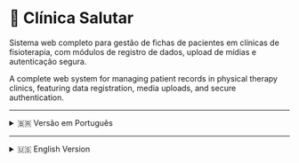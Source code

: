 # 🏥 Clínica Salutar

Sistema web completo para gestão de fichas de pacientes em clínicas de fisioterapia, com módulos de registro de dados, upload de mídias e autenticação segura.

A complete web system for managing patient records in physical therapy clinics, featuring data registration, media uploads, and secure authentication.

---

<details>
<summary>🇧🇷 Versão em Português</summary>

## 📋 Sobre o Projeto

A Clínica Salutar é um sistema de gestão de pacientes desenvolvido para clínicas de fisioterapia. Ele permite o registro detalhado de fichas de pacientes, acompanhamento clínico com histórico e upload de fotos/vídeos para documentação.

## 🚀 Tecnologias Utilizadas

Este projeto é uma aplicação full-stack composta por um backend, um frontend e um banco de dados, orquestrados com Docker Compose:

* **Backend:** Java 17 com Spring Boot (v3.5.0)
    * Spring Security (Autenticação JWT, BCrypt para senhas)
    * Spring Data JPA (Persistência de dados)
    * JJWT (JSON Web Token)
* **Frontend:** Angular (v17.x.x)
    * Bootstrap 5 (Layout e componentes)
    * Font Awesome (Ícones)
* **Banco de Dados:** MySQL 8
* **Containerização:** Docker e Docker Compose
* **Servidor Web (Frontend):** Nginx (servindo a aplicação Angular compilada)

## 🔑 Funcionalidades Principais

* **Login de Usuário:** Sistema de autenticação seguro com geração de token JWT.
    * **Usuário Padrão (Admin):** `admin`
    * **Senha Padrão:** `1234`
* **Gestão de Fichas de Pacientes:**
    * Cadastro completo de informações básicas (nome, data de nascimento, endereço, etc.).
    * Registro de histórico clínico detalhado (diagnóstico clínico, queixa principal, medicações, exames, etc.).
* **Upload e Gestão de Mídias:**
    * Upload de fotos e vídeos associados à ficha do paciente.
    * Visualização de mídias anexadas.
    * (Configurado para salvar as mídias em um volume Docker persistente).

## 💡 Como Rodar o Projeto

Este projeto utiliza Docker Compose para simplificar a configuração do ambiente. Certifique-se de ter o [Docker Desktop](https://www.docker.com/products/docker-desktop/) (ou Docker Engine e Docker Compose no Linux) instalado e em execução.

1.  **Clone o Repositório:**
    ```bash
    git clone [https://github.com/ViniciusTeixeira-Dev/Clinica-Salutar.git](https://github.com/ViniciusTeixeira-Dev/Clinica-Salutar.git)
    cd Clinica-Salutar
    ```

2.  **Inicie os Contêineres (Build e Execução):**
    Na pasta raiz do projeto (`Clinica-Salutar`), execute os seguintes comandos:
    * **Pare e remova qualquer instância anterior e volumes de dados (isso garantirá um banco de dados limpo e o script SQL será executado):**
        ```bash
        docker compose down -v
        ```
    * **Construa as imagens do Docker (backend e frontend). Use `--no-cache` para garantir um build limpo na primeira vez ou após mudanças importantes:**
        ```bash
        docker compose build --no-cache
        ```
    * **Inicie todos os serviços em segundo plano:**
        ```bash
        docker compose up -d
        ```

3.  **Acesse a Aplicação:**
    * Abra seu navegador e acesse: `http://localhost:4200`
    * Faça login com:
        * **Usuário:** `admin`
        * **Senha:** `1234`


## 🛣️ Estrutura de Rotas (Exemplos da API Backend)

| Método | Endpoint                    | Descrição                                                                      |
|--------|-----------------------------|--------------------------------------------------------------------------------|
| POST   | `/`                         | Autentica o usuário e retorna um token JWT.                                    |
| GET    | `/main`                     | Rota principal para visualização e navegação das fichas de pacientes.          |
| POST   | `/fichas/NOVA`              | Cadastra uma nova ficha de paciente.                                           |
| PUT    | `/fichas/{id}`              | Atualiza uma ficha de paciente existente pelo ID.                              |
| GET    | `/fichas/{id}`              | Busca uma ficha de paciente pelo ID.                                           |


</details>

---

<details>
<summary>🇺🇸 English Version</summary>

## 📋 About the Project

Clinica Salutar is a patient management system developed for physical therapy clinics. It allows for detailed patient record keeping, clinical tracking with history, and photo/video uploads for documentation.

## 🚀 Technologies Used

This project is a full-stack application composed of a backend, a frontend, and a database, orchestrated with Docker Compose:

* **Backend:** Java 17 with Spring Boot (v3.5.0)
    * Spring Security (JWT Authentication, BCrypt for passwords)
    * Spring Data JPA (Data Persistence)
    * JJWT (JSON Web Token)
* **Frontend:** Angular (v17.x.x)
    * Bootstrap 5 (Layout and components)
    * Font Awesome (Icons)
* **Database:** MySQL 8
* **Containerization:** Docker and Docker Compose
* **Web Server (Frontend):** Nginx (serving the compiled Angular application)

## 🔑 Key Features

* **User Login:** Secure authentication system with JWT token generation.
    * **Default Admin User:** `admin`
    * **Default Password:** `1234`
* **Patient Record Management:**
    * Comprehensive registration of basic information (name, date of birth, address, etc.).
    * Detailed clinical history recording (clinical diagnosis, main complaint, medications, exams, etc.).
* **Media Upload and Management:**
    * Upload photos and videos associated with the patient's record.
    * Viewing of attached media.
    * (Configured to save media to a persistent Docker volume).

## 💡 How to Run the Project

This project uses Docker Compose to simplify environment setup. Ensure you have [Docker Desktop](https://www.docker.com/products/docker-desktop/) (or Docker Engine and Docker Compose on Linux) installed and running.

1.  **Clone the Repository:**
    ```bash
    git clone [https://github.com/ViniciusTeixeira-Dev/Clinica-Salutar.git](https://github.com/ViniciusTeixeira-Dev/Clinica-Salutar.git)
    cd Clinica-Salutar
    ```

2.  **Start the Containers (Build and Run):**
    In the project root directory (`Clinica-Salutar`), execute the following commands:
    * **Stop and remove any previous instances and data volumes (this ensures a clean database and the SQL script will run):**
        ```bash
        docker compose down -v
        ```
    * **Build the Docker images (backend and frontend). Use `--no-cache` to ensure a clean build the first time or after significant changes:**
        ```bash
        docker compose build --no-cache
        ```
    * **Start all services in detached mode:**
        ```bash
        docker compose up -d
        ```

3.  **Access the Application:**
    * Open your browser and navigate to: `http://localhost:4200`
    * Log in with:
        * **Username:** `admin`
        * **Password:** `1234`


## 🛣️ API Routes (Backend Examples)

| Method | Endpoint                    | Description                                                            |
|--------|-----------------------------|------------------------------------------------------------------------|
| POST   | `/`                    | Authenticates the user and returns a JWT token.                        |
| GET    | `/main`                     | Main route for viewing and navigating patient records.                 |
| POST   | `/fichas/NOVA`              | Registers a new patient record.                                        |
| PUT    | `/fichas/{id}`              | Updates an existing patient record by ID.                              |
| GET    | `/fichas/{id}`              | Retrieves a patient record by ID.                                      |


</details>
